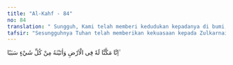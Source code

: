```yaml
---
title: "Al-Kahf - 84"
no: 84
translation: " Sungguh, Kami telah memberi kedudukan kepadanya di bumi, dan Kami telah memberikan jalan kepadanya (untuk mencapai) segala sesuatu,"
tafsir: "Sesungguhnya Tuhan telah memberikan kekuasaan kepada Zulkarnain untuk menjelajahi alam ini sebagaimana yang dia kehendaki sehingga dia sampai kepada semua pelosok dunia dan menguasai kerajaan-kerajaan bumi, dan Tuhan telah memberikan kepadanya cara-cara untuk mencapai segala maksud dan tujuannya karena Tuhan telah memberikan kepadanya ilmu pengetahuan yang cukup, kekuasaan yang luas dan alat perlengkapan yang dibutuhkan untuk mencapai tujuannya itu."
---
```


اِنَّا مَكَّنَّا لَهٗ فِى الْاَرْضِ وَاٰتَيْنٰهُ مِنْ كُلِّ شَيْءٍ سَبَبًا ۙ
